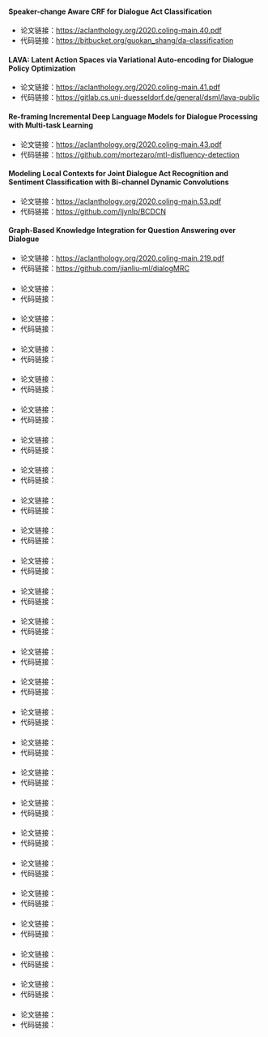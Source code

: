 #### Speaker-change Aware CRF for Dialogue Act Classification

- 论文链接：https://aclanthology.org/2020.coling-main.40.pdf
- 代码链接：https://bitbucket.org/guokan_shang/da-classification

#### LAVA: Latent Action Spaces via Variational Auto-encoding for Dialogue Policy Optimization

- 论文链接：https://aclanthology.org/2020.coling-main.41.pdf
- 代码链接：https://gitlab.cs.uni-duesseldorf.de/general/dsml/lava-public

#### Re-framing Incremental Deep Language Models for Dialogue Processing with Multi-task Learning

- 论文链接：https://aclanthology.org/2020.coling-main.43.pdf
- 代码链接：https://github.com/mortezaro/mtl-disfluency-detection

#### Modeling Local Contexts for Joint Dialogue Act Recognition and Sentiment Classification with Bi-channel Dynamic Convolutions

- 论文链接：https://aclanthology.org/2020.coling-main.53.pdf
- 代码链接：https://github.com/ljynlp/BCDCN

#### Graph-Based Knowledge Integration for Question Answering over Dialogue

- 论文链接：https://aclanthology.org/2020.coling-main.219.pdf
- 代码链接：https://github.com/jianliu-ml/dialogMRC

#### 

- 论文链接：
- 代码链接：

#### 

- 论文链接：
- 代码链接：

#### 

- 论文链接：
- 代码链接：

#### 

- 论文链接：
- 代码链接：

#### 

- 论文链接：
- 代码链接：

#### 

- 论文链接：
- 代码链接：

#### 

- 论文链接：
- 代码链接：

#### 

- 论文链接：
- 代码链接：

#### 

- 论文链接：
- 代码链接：

#### 

- 论文链接：
- 代码链接：

#### 

- 论文链接：
- 代码链接：

#### 

- 论文链接：
- 代码链接：

#### 

- 论文链接：
- 代码链接：

#### 

- 论文链接：
- 代码链接：

#### 

- 论文链接：
- 代码链接：

#### 

- 论文链接：
- 代码链接：

#### 

- 论文链接：
- 代码链接：

#### 

- 论文链接：
- 代码链接：

#### 

- 论文链接：
- 代码链接：

#### 

- 论文链接：
- 代码链接：

#### 

- 论文链接：
- 代码链接：

#### 

- 论文链接：
- 代码链接：

#### 

- 论文链接：
- 代码链接：

#### 

- 论文链接：
- 代码链接：

#### 

- 论文链接：
- 代码链接：

